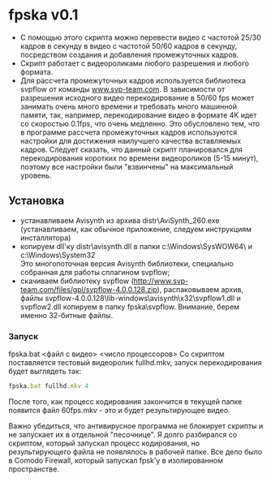 ﻿# fpska v0.1

* С помощью этого скрипта можно перевести видео с частотой 25/30 кадров в секунду в видео с частотой 50/60 кадров в секунду, 
посредством создания и добавления промежуточных кадров. 
* Скрипт работает с видеороликами любого разрешения и любого формата.
* Для рассчета промежуточных кадров используется библиотека svpflow от команды www.svp-team.com.
В зависимости от разрешения исходного видео перекодирование в 50/60 fps может занимать очень много времени и требовать много машинной памяти,
так, например, перекодирование видео в формате 4K идет со скоростью 0.1fps, что очень медленно. Это обусловлено тем, 
что в программе рассчета промежуточных кадров используются настройки для достижения наилучшего качества вставляемых кадров.
Следует сказать, что данный скрипт планировался для перекодирования коротких по времени видеороликов (5-15 минут), 
поэтому все настройки были "взвинчены" на максимальный уровень.

## Установка
* устанавливаем Avisynth из архива distr\AviSynth_260.exe (устанавливаем, как обычное приложение, следуем инструкциям инсталлятора)
* копируем dll'ку distr\avisynth.dll в папки c:\Windows\SysWOW64\ и c:\Windows\System32\
Это многопоточная версия Avisynth библиотеки, специально собранная для работы сплагином svpflow;
* скачиваем библиотеку svpflow (http://www.svp-team.com/files/gpl/svpflow-4.0.0.128.zip), распаковываем архив,
файлы svpflow-4.0.0.128\lib-windows\avisynth\x32\svpflow1.dll и svpflow2.dll копируем в папку fpska\svpflow\.
Внимание, берем именно 32-битные файлы.

### Запуск
fpska.bat <файл с видео> <число процессоров>
Со скриптом поставляется тестовый видеоролик fullhd.mkv, запуск перекодирования будет выглядеть так:
```javascript
fpska.bat fullhd.mkv 4 
```

После того, как процесс кодирования закончится в текущей папке появится файл 60fps.mkv - это и будет результирующее видео.

Важно убедиться, что антивирусное программа не блокирует скрипты и не запускает их в отдельной "песочнице". Я долго разбирался
со скриптом, который запускал процесс кодирования, но результирующего файла не появлялось в рабочей папке. Все дело было
в Comodo Firewall, который запускал fpsk'у в изолированном пространстве.

